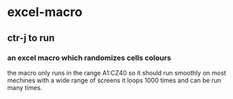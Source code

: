 # excel-macro
## ctr-j to run
### an excel macro which randomizes cells colours
the macro only runs in the range A1:CZ40 so it should run smoothly on most mechines with a wide range of screens
it loops 1000 times and can be run many times.
